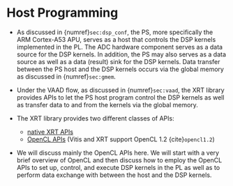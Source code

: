 # Host Programming

* As discussed in {numref}`sec:dsp_conf`, the PS, more specifically
  the ARM Cortex-A53 APU, serves as a host that controls the DSP
  kernels implemented in the PL. The ADC hardware component serves as
  a data source for the DSP kernels. In addition, the PS may also
  serves as a data source as well as a data (result) sink for the DSP
  kernels. Data transfer between the PS host and the DSP kernels
  occurs via the global memory as discussed in {numref}`sec:gmem`.

* Under the VAAD flow, as discussed in {numref}`sec:vaad`, the XRT
  library provides APIs to let the PS host program control the DSP
  kernels as well as transfer data to and from the kernels via the
  global memory.

* The XRT library provides two different classes of APIs:
  - [native XRT APIs](https://xilinx.github.io/XRT/master/html/xrt_native_apis.html)
  - [OpenCL
    APIs](https://xilinx.github.io/XRT/master/html/opencl_extension.html)
    (Vitis and XRT support OpenCL 1.2 {cite}`opencl1.2`)

* We will discuss mainly the OpenCL APIs here.  We will start with a
   very brief overview of OpenCL and then discuss how to employ the
   OpenCL APIs to set up, control, and execute DSP kernels in the PL
   as well as to perform data exchange with between the host and the
   DSP kernels.
